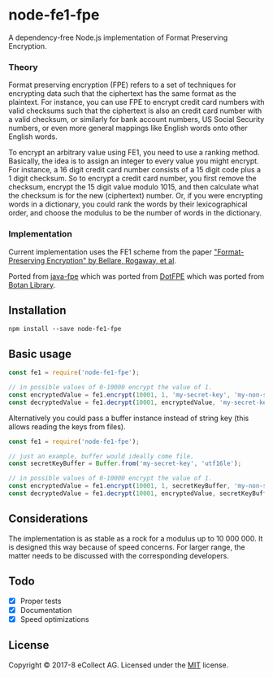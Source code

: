 # node-fe1-fpe
A dependency-free Node.js implementation of Format Preserving Encryption.

### Theory

Format preserving encryption (FPE) refers to a set of techniques for encrypting data such that the ciphertext has the same format as the plaintext. For instance, you can use FPE to encrypt credit card numbers with valid checksums such that the ciphertext is also an credit card number with a valid checksum, or similarly for bank account numbers, US Social Security numbers, or even more general mappings like English words onto other English words.

To encrypt an arbitrary value using FE1, you need to use a ranking method. Basically, the idea is to assign an integer to every value you might encrypt. For instance, a 16 digit credit card number consists of a 15 digit code plus a 1 digit checksum. So to encrypt a credit card number, you first remove the checksum, encrypt the 15 digit value modulo 1015, and then calculate what the checksum is for the new (ciphertext) number. Or, if you were encrypting words in a dictionary, you could rank the words by their lexicographical order, and choose the modulus to be the number of words in the dictionary.

### Implementation

Current implementation uses the FE1 scheme from the paper ["Format-Preserving Encryption" by Bellare, Rogaway, et al](http://eprint.iacr.org/2009/251).

Ported from [java-fpe](https://github.com/Worldpay/java-fpe) which was ported from
[DotFPE](https://dotfpe.codeplex.com/) which was ported from [Botan Library](http://botan.randombit.net).


## Installation

```node
npm install --save node-fe1-fpe
```

## Basic usage

```javascript
const fe1 = require('node-fe1-fpe');

// in possible values of 0-10000 encrypt the value of 1.
const encryptedValue = fe1.encrypt(10001, 1, 'my-secret-key', 'my-non-secret-tweak'); // 4984
const decryptedValue = fe1.decrypt(10001, encryptedValue, 'my-secret-key', 'my-non-secret-tweak'); // 1
```

Alternatively you could pass a buffer instance instead of string key (this allows reading the keys from files).

```javascript
const fe1 = require('node-fe1-fpe');

// just an example, buffer would ideally come file.
const secretKeyBuffer = Buffer.from('my-secret-key', 'utf16le');

// in possible values of 0-10000 encrypt the value of 1.
const encryptedValue = fe1.encrypt(10001, 1, secretKeyBuffer, 'my-non-secret-tweak'); // 4984
const decryptedValue = fe1.decrypt(10001, encryptedValue, secretKeyBuffer, 'my-non-secret-tweak'); // 1
```

## Considerations

The implementation is as stable as a rock for a modulus up to 10 000 000. It is designed this way because of speed concerns. For larger range, the matter needs to be discussed with the corresponding developers.

## Todo

- [X] Proper tests
- [X] Documentation
- [X] Speed optimizations

## License

Copyright &copy; 2017-8 eCollect AG.
Licensed under the [MIT](https://github.com/nanov/node-fe1-fpe/blob/master/LICENSE) license.
